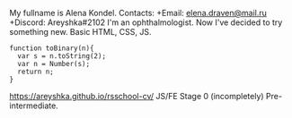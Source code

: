 My fullname is Alena Kondel.
Contacts:
+Email: elena.draven@mail.ru
+Discord: Areyshka#2102
I'm an ophthalmologist. Now I've decided to try something new.
Basic HTML, CSS, JS.
```
function toBinary(n){
  var s = n.toString(2);
  var n = Number(s);
  return n;
}
```
https://areyshka.github.io/rsschool-cv/ 
JS/FE Stage 0 (incompletely)
Pre-intermediate.